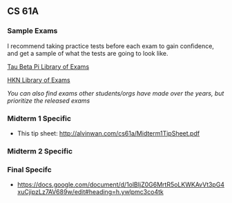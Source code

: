 ## CS 61A

### Sample Exams

I recommend taking practice tests before each exam to gain confidence, and get a sample of what the tests are going to look like.

[Tau Beta Pi Library of Exams](https://tbp.berkeley.edu/courses/cs/61a/)

[HKN Library of Exams](https://hkn.eecs.berkeley.edu/exams/course/cs/61a)

*You can also find exams other students/orgs have made over the years, but prioritize the released exams*

### Midterm 1 Specific

- This tip sheet: http://alvinwan.com/cs61a/Midterm1TipSheet.pdf

### Midterm 2 Specific


### Final Specifc

- https://docs.google.com/document/d/1olBIjZ0G6MrtR5oLKWKAvVt3pG4xuCjipzLz7AV689w/edit#heading=h.ywlpmc3co4tk
